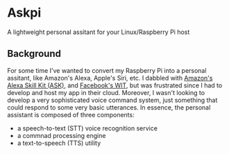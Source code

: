 # Askpi
A lightweight personal assitant for your Linux/Raspberry Pi host
## Background
For some time I've wanted to convert my Raspberry Pi into a personal assitant, like Amazon's Alexa, Apple's Siri, etc.  I dabbled with [Amazon's Alexa Skill Kit (ASK)](https://developer.amazon.com/alexa-skills-kit), and [Facebook's WIT](https://wit.ai/), but was frustrated since I had to develop and host my app in their cloud.  Moreover, I wasn't looking to develop a very sophisticated voice command system, just something that could respond to some very basic utterances.
In essence, the personal assistant is composed of three components:
+ a speech-to-text (STT) voice recognition service
+ a commnad processing engine
+ a text-to-speech (TTS) utility
